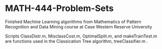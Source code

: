 # MATH-444-Problem-Sets
Finished Machine Learning algorithms from Mathematics of Pattern Recognition and Data Mining course at Case Western Reserve University

Scripts ClassDistr.m, MisclassCost.m, OptimalSplit.m, and makeTrainTest.m are functions used in the Classication Tree algorithm, treeClassifier.m .
